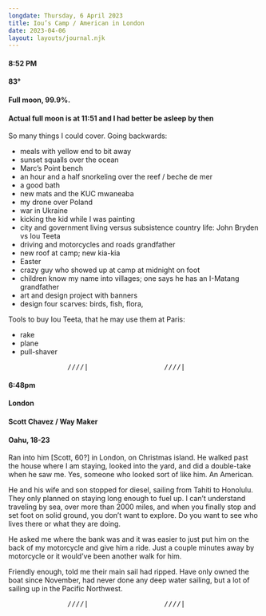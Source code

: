 ```yaml
---
longdate: Thursday, 6 April 2023
title: Iou’s Camp / American in London
date: 2023-04-06
layout: layouts/journal.njk
---
```

#### 8:52 PM
#### 83°
#### Full moon, 99.9%.
#### Actual full moon is at 11:51 and I had better be asleep by then

So many things I could cover. Going backwards:
- meals with yellow end to bit away
- sunset squalls over the ocean
- Marc’s Point bench
- an hour and a half snorkeling over the reef / beche de mer
- a good bath
- new mats and the KUC mwaneaba
- my drone over Poland
- war in Ukraine
- kicking the kid while I was painting
- city and government living versus subsistence country life: John Bryden vs Iou Teeta
- driving and motorcycles and roads grandfather
- new roof at camp; new kia-kia
- Easter
- crazy guy who showed up at camp at midnight on foot
- children know my name into villages; one says he has an I-Matang grandfather
- art and design project with banners
- design four scarves: birds, fish, flora,

Tools to buy Iou Teeta, that he may use them at Paris:
- rake
- plane
- pull-shaver

<pre>______________////|__________________////|____</pre>

#### 6:48pm
#### London

#### Scott Chavez / Way Maker
#### Oahu, 18-23

Ran into him [Scott, 60?] in London, on Christmas island. He walked past the house where I am staying, looked into the yard, and did a double-take when he saw me. Yes, someone who looked sort of like him. An American.

He and his wife and son stopped for diesel, sailing from Tahiti to Honolulu. They only planned on staying long enough to fuel up. I can’t understand traveling by sea, over more than 2000 miles, and when you finally stop and set foot on solid ground, you don’t want to explore. Do you want to see who lives there or what they are doing.

He asked me where the bank was and it was easier to just put him on the back of my motorcycle and give him a ride. Just a couple minutes away by motorcycle or it would’ve been another walk for him.

Friendly enough, told me their main sail had ripped. Have only owned the boat since November, had never done any deep water sailing, but a lot of sailing up in the Pacific Northwest.

<pre>______________////|__________________////|____</pre>
